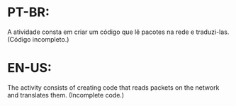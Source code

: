 # PT-BR:
A atividade consta em criar um código que lê pacotes na rede e traduzi-las. (Código incompleto.)

# EN-US:
The activity consists of creating code that reads packets on the network and translates them. (Incomplete code.)